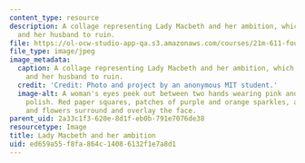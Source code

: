 ```yaml
---
content_type: resource
description: A collage representing Lady Macbeth and her ambition, which drives her
  and her husband to ruin.
file: https://ol-ocw-studio-app-qa.s3.amazonaws.com/courses/21m-611-foundations-of-theater-practice-fall-2009/ed659a55f8fa864c14086132f1e7a8d1_collage.jpg
file_type: image/jpeg
image_metadata:
  caption: A collage representing Lady Macbeth and her ambition, which drives her
    and her husband to ruin.
  credit: 'Credit: Photo and project by an anonymous MIT student.'
  image-alt: A woman's eyes peek out between two hands wearing pink and purple nail
    polish. Red paper squares, patches of purple and orange sparkles, and dried leaves
    and flowers surround and overlay the face.
parent_uid: 2a33c1f3-620e-8d1f-eb0b-791e7076de38
resourcetype: Image
title: Lady Macbeth and her ambition
uid: ed659a55-f8fa-864c-1408-6132f1e7a8d1
---
```

